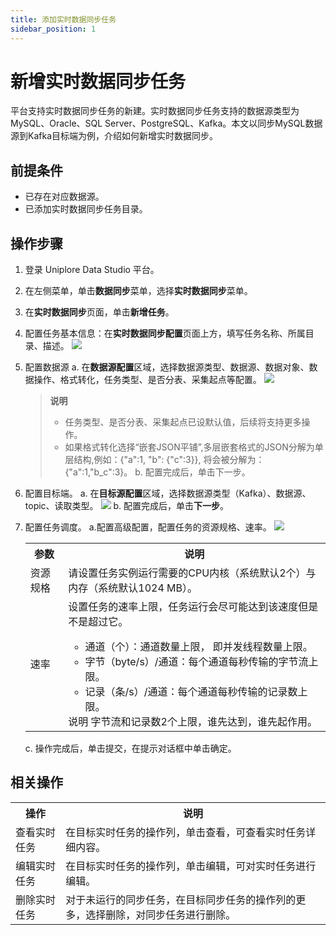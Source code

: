 ```yaml
---
title: 添加实时数据同步任务
sidebar_position: 1
---
```


# 新增实时数据同步任务
平台支持实时数据同步任务的新建。实时数据同步任务支持的数据源类型为MySQL、Oracle、SQL Server、PostgreSQL、Kafka。本文以同步MySQL数据源到Kafka目标端为例，介绍如何新增实时数据同步。

## 前提条件
- 已存在对应数据源。
- 已添加实时数据同步任务目录。

## 操作步骤
1. 登录 Uniplore Data Studio 平台。
2. 在左侧菜单，单击**数据同步**菜单，选择**实时数据同步**菜单。
3. 在**实时数据同步**页面，单击**新增任务**。
4. 配置任务基本信息：在**实时数据同步配置**页面上方，填写任务名称、所属目录、描述。
    [![](https://uniplore-docs.oss-cn-chengdu.aliyuncs.com/datastudio/data-exchange/config-stream-job-basic-info.png)](https://uniplore-docs.oss-cn-chengdu.aliyuncs.com/datastudio/data-exchange/config-stream-job-basic-info.png)
5. 配置数据源
    a. 在**数据源配置**区域，选择数据源类型、数据源、数据对象、数据操作、格式转化，任务类型、是否分表、采集起点等配置。
    [![](https://uniplore-docs.oss-cn-chengdu.aliyuncs.com/datastudio/data-exchange/config-stream-job-source.png)](https://uniplore-docs.oss-cn-chengdu.aliyuncs.com/datastudio/data-exchange/config-stream-job-source.png)
    >**说明**
    >- 任务类型、是否分表、采集起点已设默认值，后续将支持更多操作。
    >- 如果格式转化选择“嵌套JSON平铺”,多层嵌套格式的JSON分解为单层结构,例如：{"a":1, "b": {"c":3}}, 将会被分解为：{"a":1,"b_c":3}。
    b. 配置完成后，单击下一步。  
6. 配置目标端。
  a. 在**目标源配置**区域，选择数据源类型（Kafka）、数据源、topic、读取类型。
  [![](https://uniplore-docs.oss-cn-chengdu.aliyuncs.com/datastudio/data-exchange/config-stream-job-target.png)](https://uniplore-docs.oss-cn-chengdu.aliyuncs.com/datastudio/data-exchange/config-stream-job-target.png)
  b. 配置完成后，单击**下一步**。
7. 配置任务调度。
    a.配置高级配置，配置任务的资源规格、速率。
    [![](https://uniplore-docs.oss-cn-chengdu.aliyuncs.com/datastudio/data-exchange/config-stream-job-scheduler.png)](https://uniplore-docs.oss-cn-chengdu.aliyuncs.com/datastudio/data-exchange/config-stream-job-scheduler.png)
    <table>
        <tr>
            <th>参数</th>
            <th>说明</th>
        </tr>
        <tr>
            <td>资源规格</td>
            <td>请设置任务实例运行需要的CPU内核（系统默认2个）与内存（系统默认1024 MB）。</td>
        </tr>
        <tr>
            <td>速率</td>
            <td>       
            设置任务的速率上限，任务运行会尽可能达到该速度但是不是超过它。
                <ul>
                    <li>
                    通道（个）：通道数量上限， 即并发线程数量上限。
                    </li>
                    <li>
                        字节（byte/s）/通道：每个通道每秒传输的字节流上限。
                    </li>
                    <li>
                        记录（条/s）/通道：每个通道每秒传输的记录数上限。
                    </li>
                </ul>
            说明 
            字节流和记录数2个上限，谁先达到，谁先起作用。 
            </td>
        </tr>
    </table>

    c. 操作完成后，单击提交，在提示对话框中单击确定。

## 相关操作
<table>
    <tr>
        <th>操作</th>
        <th>说明</th>
    </tr>
    <tr>
        <td>查看实时任务</td>
        <td>在目标实时任务的操作列，单击查看，可查看实时任务详细内容。</td>
    </tr>
    <tr>
        <td>编辑实时任务</td>
        <td>在目标实时任务的操作列，单击编辑，可对实时任务进行编辑。</td>
    </tr>
    <tr>
        <td>删除实时任务</td>
        <td>对于未运行的同步任务，在目标同步任务的操作列的更多，选择删除，对同步任务进行删除。</td>
    </tr>
</table>
